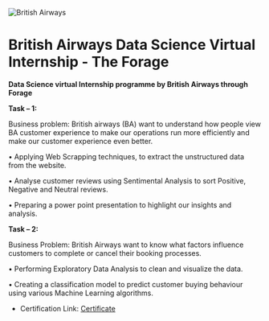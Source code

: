 ![British Airways](https://github.com/prithvirajh98/British-Airways-Data-Science-Virtual-Internship---The-Forage/assets/127682525/6a24a4bb-d049-49d4-881f-63e6b764dcdd)

# British Airways Data Science Virtual Internship - The Forage

**Data Science virtual Internship programme by British Airways through Forage**

**Task – 1:**

Business problem: British airways (BA) want to understand how people view BA customer experience to make our operations run more efficiently and make our customer experience even better.

• Applying Web Scrapping techniques, to extract the unstructured data from the website.

• Analyse customer reviews using Sentimental Analysis to sort Positive, Negative and Neutral reviews.

• Preparing a power point presentation to highlight our insights and analysis.

**Task – 2:**

Business Problem: British Airways want to know what factors influence customers to complete or cancel their booking processes.

• Performing Exploratory Data Analysis to clean and visualize the data.

• Creating a classification model to predict customer buying behaviour using various Machine Learning
  algorithms.

* Certification Link: [Certificate](https://forage-uploads-prod.s3.amazonaws.com/completion-certificates/British%20Airways/NjynCWzGSaWXQCxSX_British%20Airways_2uwJ4avc52dHLjW7o_1684067642210_completion_certificate.pdf)
